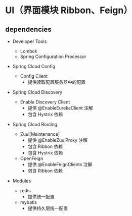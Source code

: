 # UI（界面模块 Ribbon、Feign）
 
## dependencies

- Developer Tools
    - Lombok
    - Spring Configuration Processor

- Spring Cloud Config
    - Config Client
        - 提供读取配置服务器中的配置

- Spring Cloud Discovery
    - Enable Discovery Client
        - 提供 @EnableEurekaClient 注解
        - 包含 Hystrix 依赖

- Spring Cloud Routing
    - Zuul[Maintenance]
        - 提供 @EnableZuulProxy 注解
        - 包含 Ribbon 依赖
        - 包含 Hystrix 依赖
    - OpenFeign
        - 提供 @EnableFeignClients 注解
        - 包含 Ribbon 依赖

- Modules
    - redis
        - 提供统一配置
    - mybatis
        - 提供持久层统一配置
